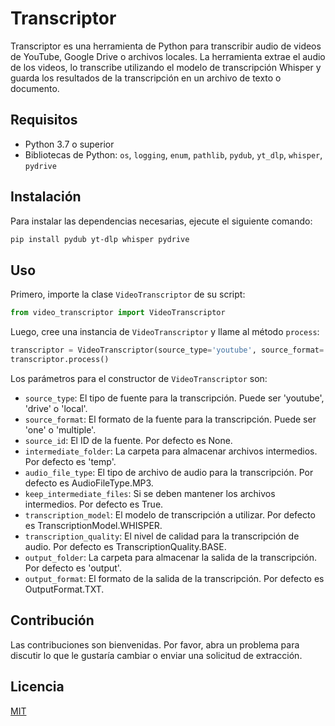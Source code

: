 # Transcriptor

Transcriptor es una herramienta de Python para transcribir audio de videos de YouTube, Google Drive o archivos locales. La herramienta extrae el audio de los videos, lo transcribe utilizando el modelo de transcripción Whisper y guarda los resultados de la transcripción en un archivo de texto o documento.

## Requisitos

- Python 3.7 o superior
- Bibliotecas de Python: `os`, `logging`, `enum`, `pathlib`, `pydub`, `yt_dlp`, `whisper`, `pydrive`

## Instalación

Para instalar las dependencias necesarias, ejecute el siguiente comando:

```bash
pip install pydub yt-dlp whisper pydrive
```

## Uso

Primero, importe la clase `VideoTranscriptor` de su script:

```python
from video_transcriptor import VideoTranscriptor
```

Luego, cree una instancia de `VideoTranscriptor` y llame al método `process`:

```python
transcriptor = VideoTranscriptor(source_type='youtube', source_format='one', source_id='VIDEO_ID')
transcriptor.process()
```

Los parámetros para el constructor de `VideoTranscriptor` son:

- `source_type`: El tipo de fuente para la transcripción. Puede ser 'youtube', 'drive' o 'local'.
- `source_format`: El formato de la fuente para la transcripción. Puede ser 'one' o 'multiple'.
- `source_id`: El ID de la fuente. Por defecto es None.
- `intermediate_folder`: La carpeta para almacenar archivos intermedios. Por defecto es 'temp'.
- `audio_file_type`: El tipo de archivo de audio para la transcripción. Por defecto es AudioFileType.MP3.
- `keep_intermediate_files`: Si se deben mantener los archivos intermedios. Por defecto es True.
- `transcription_model`: El modelo de transcripción a utilizar. Por defecto es TranscriptionModel.WHISPER.
- `transcription_quality`: El nivel de calidad para la transcripción de audio. Por defecto es TranscriptionQuality.BASE.
- `output_folder`: La carpeta para almacenar la salida de la transcripción. Por defecto es 'output'.
- `output_format`: El formato de la salida de la transcripción. Por defecto es OutputFormat.TXT.

## Contribución

Las contribuciones son bienvenidas. Por favor, abra un problema para discutir lo que le gustaría cambiar o enviar una solicitud de extracción.

## Licencia

[MIT](https://choosealicense.com/licenses/mit/)